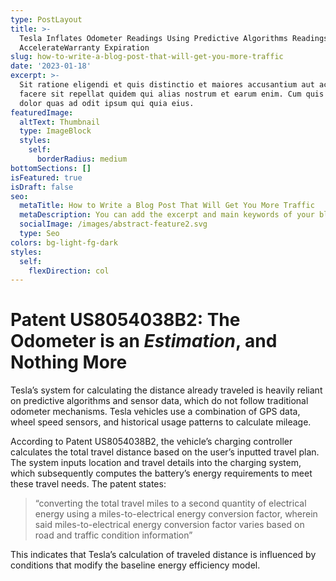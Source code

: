 ```yaml
---
type: PostLayout
title: >-
  Tesla Inflates Odometer Readings Using Predictive Algorithms Readings to
  AccelerateWarranty Expiration
slug: how-to-write-a-blog-post-that-will-get-you-more-traffic
date: '2023-01-18'
excerpt: >-
  Sit ratione eligendi et quis distinctio et maiores accusantium aut accusamus
  facere sit repellat quidem qui alias nostrum et earum enim. Cum quis sint eos
  dolor quas ad odit ipsum qui quia eius.
featuredImage:
  altText: Thumbnail
  type: ImageBlock
  styles:
    self:
      borderRadius: medium
bottomSections: []
isFeatured: true
isDraft: false
seo:
  metaTitle: How to Write a Blog Post That Will Get You More Traffic
  metaDescription: You can add the excerpt and main keywords of your blog post here.
  socialImage: /images/abstract-feature2.svg
  type: Seo
colors: bg-light-fg-dark
styles:
  self:
    flexDirection: col
---
```

# Patent US8054038B2: The Odometer is an *Estimation*, and Nothing More

Tesla’s system for calculating the distance already traveled is heavily reliant on predictive algorithms and sensor data, which do not follow traditional odometer mechanisms. Tesla vehicles use a combination of GPS data, wheel speed sensors, and historical usage patterns to calculate mileage.

According to Patent US8054038B2, the vehicle’s charging controller calculates the total travel distance based on the user’s inputted travel plan. The system inputs location and travel details into the charging system, which subsequently computes the battery’s energy requirements to meet these travel needs. The patent states:

> “converting the total travel miles to a second quantity of electrical energy using a miles-to-electrical energy conversion factor, wherein said miles-to-electrical energy conversion factor varies based on road and traffic condition information”


This indicates that Tesla’s calculation of traveled distance is influenced by conditions that modify the baseline energy efficiency model.

